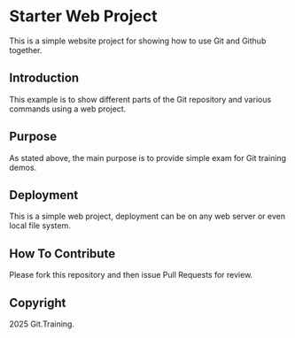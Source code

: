 # Starter Web Project
This is a simple website project for showing how to use Git and Github together.
## Introduction
This example is to show different parts of the Git repository and various commands using a web project.
## Purpose
As stated above, the main purpose is to provide simple exam for Git training demos.
## Deployment
This is a simple web project, deployment can be on any web server or even local file system.
## How To Contribute 
Please fork this repository and then issue Pull Requests for review.
## Copyright
2025 Git.Training.